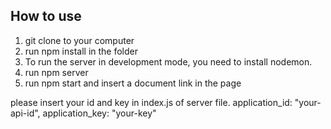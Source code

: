 ## How to use
<ol>
  <li>git clone to your computer</li>
  <li>run npm install in the folder</li>
  <li>To run the server in development mode, you need to install nodemon.</li>
  <li>run npm server</li>
  <li>run npm start and insert a document link in the page</li>
</ol>

please insert your id and key in index.js of server file.
application_id: "your-api-id",
application_key: "your-key"
